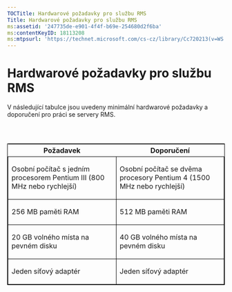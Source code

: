 ```yaml
---
TOCTitle: Hardwarové požadavky pro službu RMS
Title: Hardwarové požadavky pro službu RMS
ms:assetid: '247735de-e901-4f4f-b69e-254680d2f6ba'
ms:contentKeyID: 18113208
ms:mtpsurl: 'https://technet.microsoft.com/cs-cz/library/Cc720213(v=WS.10)'
---
```


Hardwarové požadavky pro službu RMS
===================================

V následující tabulce jsou uvedeny minimální hardwarové požadavky a doporučení pro práci se servery RMS.

###  

<p> </p>
<table style="border:1px solid black;">
<colgroup>
<col width="50%" />
<col width="50%" />
</colgroup>
<thead>
<tr class="header">
<th>Požadavek</th>
<th>Doporučení</th>
</tr>
</thead>
<tbody>
<tr class="odd">
<td style="border:1px solid black;"><p>Osobní počítač s jedním procesorem Pentium III (800 MHz nebo rychlejší)</p></td>
<td style="border:1px solid black;"><p>Osobní počítač se dvěma procesory Pentium 4 (1500 MHz nebo rychlejší)</p></td>
</tr>
<tr class="even">
<td style="border:1px solid black;"><p>256 MB paměti RAM</p></td>
<td style="border:1px solid black;"><p>512 MB paměti RAM</p></td>
</tr>
<tr class="odd">
<td style="border:1px solid black;"><p>20 GB volného místa na pevném disku</p></td>
<td style="border:1px solid black;"><p>40 GB volného místa na pevném disku</p></td>
</tr>
<tr class="even">
<td style="border:1px solid black;"><p>Jeden síťový adaptér</p></td>
<td style="border:1px solid black;"><p>Jeden síťový adaptér</p></td>
</tr>
</tbody>
</table>
